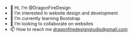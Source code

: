 - 👋 Hi, I’m @DragonFireDesign
- 👀 I’m interested in website design and development
- 🌱 I’m currently learning Bootstrap
- 💞️ I’m looking to collaborate on websites
- 📫 How to reach me dragonfiredesignstudio@gmail.com

<!---
DragonFireDesign/DragonFireDesign is a ✨ special ✨ repository because its `README.md` (this file) appears on your GitHub profile.
You can click the Preview link to take a look at your changes.
--->
